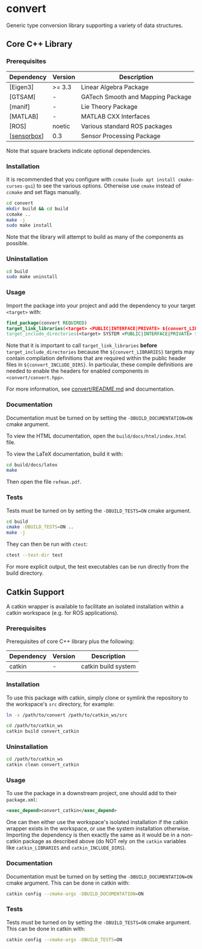 # convert

Generic type conversion library supporting a variety of data structures.

## Core C++ Library

### Prerequisites

| **Dependency** | **Version** | **Description** |
|----------------|-------------|-----------------|
| [Eigen3] | >= 3.3 | Linear Algebra Package |
| [GTSAM] | - | GATech Smooth and Mapping Package |
| [manif] | - | Lie Theory Package |
| [MATLAB] | - | MATLAB CXX Interfaces |
| [ROS] | noetic | Various standard ROS packages |
| [[sensorbox](https://github.com/willat343/sensorbox)] | 0.3 | Sensor Processing Package |

Note that square brackets indicate optional dependencies.

### Installation

It is recommended that you configure with `ccmake` (`sudo apt install cmake-curses-gui`) to see the various options. Otherwise use `cmake` instead of `ccmake` and set flags manually.

```bash
cd convert
mkdir build && cd build
ccmake ..
make -j
sudo make install
```

Note that the library will attempt to build as many of the components as possible.

### Uninstallation

```bash
cd build
sudo make uninstall
```

### Usage

Import the package into your project and add the dependency to your target `<target>` with:
```cmake
find_package(convert REQUIRED)
target_link_libraries(<target> <PUBLIC|INTERFACE|PRIVATE> ${convert_LIBRARIES})
target_include_directories(<target> SYSTEM <PUBLIC|INTERFACE|PRIVATE> ${convert_INCLUDE_DIRS})
```
Note that it is important to call `target_link_libraries` **before** `target_include_directories` because the `${convert_LIBRARIES}` targets may contain compilation definitions that are required within the public header files in `${convert_INCLUDE_DIRS}`. In particular, these compile definitions are needed to enable the headers for enabled components in `<convert/convert.hpp>`.

For more information, see [convert/README.md](convert/README.md) and documentation.

### Documentation

Documentation must be turned on by setting the `-DBUILD_DOCUMENTATION=ON` cmake argument.

To view the HTML documentation, open the `build/docs/html/index.html` file.

To view the LaTeX documentation, build it with:
```bash
cd build/docs/latex
make
```
Then open the file `refman.pdf`.

### Tests

Tests must be turned on by setting the `-DBUILD_TESTS=ON` cmake argument.

```bash
cd build
cmake -DBUILD_TESTS=ON ..
make -j
```

They can then be run with `ctest`:
```bash
ctest --test-dir test
```

For more explicit output, the test executables can be run directly from the build directory.

## Catkin Support

A catkin wrapper is available to facilitate an isolated installation within a catkin workspace (e.g. for ROS applications).

### Prerequisites

Prerequisites of core C++ library plus the following:

| **Dependency** | **Version** | **Description** |
|----------------|-------------|-----------------|
| catkin | - | catkin build system |

### Installation

To use this package with catkin, simply clone or symlink the repository to the workspace's `src` directory, for example:
```bash
ln -s /path/to/convert /path/to/catkin_ws/src
```

```bash
cd /path/to/catkin_ws
catkin build convert_catkin
```

### Uninstallation

```bash
cd /path/to/catkin_ws
catkin clean convert_catkin
```

### Usage

To use the package in a downstream project, one should add to their `package.xml`:
```xml
<exec_depend>convert_catkin</exec_depend>
```
One can then either use the workspace's isolated installation if the catkin wrapper exists in the workspace, or use the system installation otherwise.
Importing the dependency is then exactly the same as it would be in a non-catkin package as described above (do NOT rely on the `catkin` variables like `catkin_LIBRARIES` and `catkin_INCLUDE_DIRS`).

### Documentation

Documentation must be turned on by setting the `-DBUILD_DOCUMENTATION=ON` cmake argument. This can be done in catkin with:
```bash
catkin config --cmake-args -DBUILD_DOCUMENTATION=ON
```

### Tests

Tests must be turned on by setting the `-DBUILD_TESTS=ON` cmake argument. This can be done in catkin with:
```bash
catkin config --cmake-args -DBUILD_TESTS=ON
```
